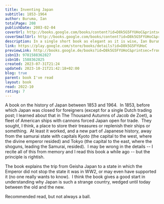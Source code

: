 ```yaml
---  
title: Inventing Japan  
subtitle: 1853-1964  
author: Buruma, Ian  
totalPage: 208  
publishDate: 2003-02-04  
coverUrl: http://books.google.com/books/content?id=D8k5G5FYUHoC&printsec=frontcover&img=1&zoom=1&edge=curl&source=gbs_api  
coverSmallUrl: http://books.google.com/books/content?id=D8k5G5FYUHoC&printsec=frontcover&img=1&zoom=5&edge=curl&source=gbs_api  
description: In a single short book as elegant as it is wise, Ian Buruma makes sense of the most fateful span of Japan’s history, the period that saw as dramatic a transformation as any country has ever known. In the course of little more than a hundred years from the day Commodore Matthew Perry arrived in his black ships, this insular, preindustrial realm mutated into an expansive military dictatorship that essentially supplanted the British, French, Dutch, and American empires in Asia before plunging to utter ruin, eventually emerging under American tutelage as a pseudo-Western-style democracy and economic dynamo. What explains the seismic changes that thrust this small island nation so violently onto the world stage? In part, Ian Buruma argues, the story is one of a newly united nation that felt it must play catch-up to the established Western powers, just as Germany and Italy did, a process that involved, in addition to outward colonial expansion, internal cultural consolidation and the manufacturing of a shared heritage. But Japan has always been both particularly open to the importation of good ideas and particularly prickly about keeping their influence quarantined, a bipolar disorder that would have dramatic consequences and that continues to this day. If one book is to be read in order to understand why the Japanese seem so impossibly strange to many Americans, Inventing Japan is surely it.  
link: https://play.google.com/store/books/details?id=D8k5G5FYUHoC  
previewLink: http://books.google.de/books?id=D8k5G5FYUHoC&printsec=frontcover&dq=Ian+Burema,+Inventing+Japan&hl=&as_pt=BOOKS&cd=1&source=gbs_api  
isbn13: 9781588362827  
isbn10: 1588362825  
created: 2023-07-31T21:24  
updated: 2023-10-21T21:42:18+02:00  
blog: true  
parent: book I've read  
layout: book  
read: 2022-10  
rating: 7  
---  
```

  
A book on the history of Japan between 1853 and 1964.  In 1853, before which Japan was closed for foreigners (except for a single Dutch trading post; I learned about that in The Thousand Autumns of Jacob de Zoet), a fleet of American ships with cannons forced Japan open for trade.  They sought, I think, a place to store their treasures or replenish their ships or something.  At least it worked, and a new part of Japanese history, away from the samurai state with capitals Kyoto (the capital to the west, where the divine emperor resided) and Tokyo (the capital to the east, where the shoguns, leading the Samurai, resided).  I may be wrong in the details -- I recite all of this from memory and I read this book a while ago -- but the principle is rightish.  
  
The book explains the trip from Geisha Japan to a state in which the Emperor did not stop the state it was in WW2, or may even have supported it (no one really wants to know).  I think the book gives a good start in understanding why Japan is such a strange country, wedged until today between the old and the new.  
  
Recommended read, but not always a ball.  